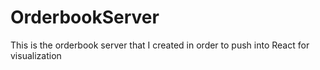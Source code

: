 # OrderbookServer
This is the orderbook server that I created in order to push into React for visualization

